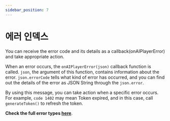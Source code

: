 ```yaml
---
sidebar_position: 7
---
```


# 에러 인덱스

You can receive the error code and its details as a callback(onAIPlayerError) and take appropriate action.

When an error occurs, the `onAIPlayerError(json)` callback function is called. `json`, the argument of this function, contains information about the error. `json.errorCode` tells what kind of error has occurred, and you can find out the details of the error as JSON String through the `json.error`.

By using this message, you can take action when a specific error occurs. For example, `code 1402` may mean Token expired, and in this case, call `generateToken()` to refresh the token.

**Check the full error types [here](https://ai-platform-prd.s3.ap-northeast-2.amazonaws.com/aihuman/docs/Deepbrain-AIHuman-Error-Code-V1.1.pdf)**.
